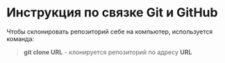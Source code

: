 # Инструкция по связке Git и GitHub 
Чтобы склонировать репозиторий себе на компьютер, используется команда:
> **git clone URL** - клонируется репозиторий по адресу **URL**  

